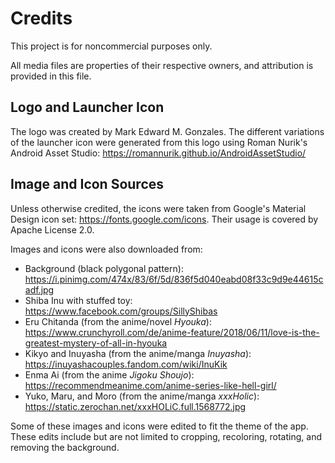 # Credits
This project is for noncommercial purposes only.

All media files are properties of their respective owners, and attribution is provided in this file.

## Logo and Launcher Icon
The logo was created by Mark Edward M. Gonzales. The different variations of the launcher icon were generated from this logo using Roman Nurik's Android Asset Studio: https://romannurik.github.io/AndroidAssetStudio/

## Image and Icon Sources
Unless otherwise credited, the icons were taken from Google's Material Design icon set: https://fonts.google.com/icons. Their usage is covered by Apache License 2.0.

Images and icons were also downloaded from:
- Background (black polygonal pattern):<br>
  https://i.pinimg.com/474x/83/6f/5d/836f5d040eabd08f33c9d9e44615cadf.jpg
- Shiba Inu with stuffed toy:<br>
  https://www.facebook.com/groups/SillyShibas
- Eru Chitanda (from the anime/novel *Hyouka*):<br>
  https://www.crunchyroll.com/de/anime-feature/2018/06/11/love-is-the-greatest-mystery-of-all-in-hyouka
- Kikyo and Inuyasha (from the anime/manga *Inuyasha*):<br>
  https://inuyashacouples.fandom.com/wiki/InuKik
- Enma Ai (from the anime *Jigoku Shoujo*):<br>
  https://recommendmeanime.com/anime-series-like-hell-girl/
- Yuko, Maru, and Moro (from the anime/manga *xxxHolic*):<br>
  https://static.zerochan.net/xxxHOLiC.full.1568772.jpg

Some of these images and icons were edited to fit the theme of the app.
These edits include but are not limited to cropping, recoloring, rotating, and removing the background.
